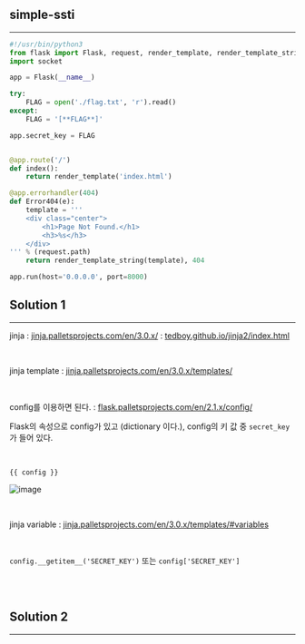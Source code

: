 ## simple-ssti
---

```python
#!/usr/bin/python3
from flask import Flask, request, render_template, render_template_string, make_response, redirect, url_for
import socket

app = Flask(__name__)

try:
    FLAG = open('./flag.txt', 'r').read()
except:
    FLAG = '[**FLAG**]'

app.secret_key = FLAG


@app.route('/')
def index():
    return render_template('index.html')

@app.errorhandler(404)
def Error404(e):
    template = '''
    <div class="center">
        <h1>Page Not Found.</h1>
        <h3>%s</h3>
    </div>
''' % (request.path)
    return render_template_string(template), 404

app.run(host='0.0.0.0', port=8000)
```

## Solution 1
---

jinja
: <a href="https://jinja.palletsprojects.com/en/3.0.x/" target="_blank">jinja.palletsprojects.com/en/3.0.x/</a>
: <a href="https://tedboy.github.io/jinja2/index.html" target="_blank">tedboy.github.io/jinja2/index.html</a>

<br>

jinja template
: <a href="https://jinja.palletsprojects.com/en/3.0.x/templates/" target="_blank">jinja.palletsprojects.com/en/3.0.x/templates/</a>

<br>

config를 이용하면 된다.
: <a href="https://flask.palletsprojects.com/en/2.1.x/config/" target="_blank">flask.palletsprojects.com/en/2.1.x/config/</a>

Flask의 속성으로 config가 있고 (dictionary 이다.), config의 키 값 중 ```secret_key```가 들어 있다.

<br>

```{{ config }}```

![image](https://user-images.githubusercontent.com/52172169/169646050-b3214099-3ed0-41f6-8955-23442d93b592.png)

<br>

jinja variable
: <a href="https://jinja.palletsprojects.com/en/3.0.x/templates/#variables" target="_blank">jinja.palletsprojects.com/en/3.0.x/templates/#variables</a>

<br>

```config.__getitem__('SECRET_KEY')``` 또는 ```config['SECRET_KEY']```

<br><br>

## Solution 2
---



